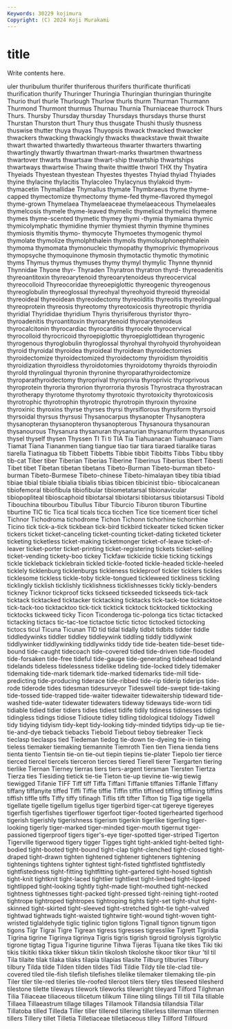 ```yaml
---
Keywords: 30229 kojimura
Copyright: (C) 2024 Koji Murakami
---
```


# title

Write contents here.



uler thuribulum thurifer
thuriferous thurifers thurificate thurificati thurification thurify Thuringer Thuringia Thuringian thuringian
thuringite Thurio thurl thurle Thurlough Thurlow thurls thurm Thurman Thurmann
Thurmond Thurmont thurmus Thurnau Thurnia Thurniaceae thurrock Thurs Thurs. Thursby
Thursday thursday Thursdays thursdays thurse thurst Thurstan Thurston thurt Thury
thus thusgate Thushi thusly thusness thuswise thutter thuya thuyas Thuyopsis
thwack thwacked thwacker thwackers thwacking thwackingly thwacks thwackstave thwait thwaite
thwart thwarted thwartedly thwarteous thwarter thwarters thwarting thwartingly thwartly thwartman
thwart-marks thwartmen thwartness thwartover thwarts thwartsaw thwart-ship thwartship thwartships thwartways
thwartwise Thwing thwite thwittle thworl THX thy Thyatira Thyeiads Thyestean
thyestean Thyestes thyestes Thyiad thyiad Thyiades thyine thylacine thylacitis Thylacoleo
Thylacynus thylakoid thym- thymacetin Thymallidae Thymallus thymate Thymbraeus thyme thyme-capped
thymectomize thymectomy thyme-fed thyme-flavored thymegol thyme-grown Thymelaea Thymelaeaceae thymelaeaceous Thymelaeales
thymelcosis thymele thyme-leaved thymelic thymelical thymelici thymene thymes thyme-scented thymetic
thymey thymi -thymia thymiama thymic thymicolymphatic thymidine thymier thymiest thymin
thymine thymines thymiosis thymitis thymo- thymocyte Thymoetes thymogenic thymol thymolate
thymolize thymolphthalein thymols thymolsulphonephthalein thymoma thymomata thymonucleic thymopathy thymoprivic thymoprivous
thymopsyche thymoquinone thymosin thymotactic thymotic thymotinic thyms Thymus thymus thymuses
thymy thymyl thymylic Thynne thynnid Thynnidae Thyone thyr- Thyraden Thyratron
thyratron thyrd- thyreoadenitis thyreoantitoxin thyreoarytenoid thyreoarytenoideus thyreocervical thyreocolloid Thyreocoridae thyreoepiglottic
thyreogenic thyreogenous thyreoglobulin thyreoglossal thyreohyal thyreohyoid thyreoid thyreoidal thyreoideal thyreoidean
thyreoidectomy thyreoiditis thyreoitis thyreolingual thyreoprotein thyreosis thyreotomy thyreotoxicosis thyreotropic thyridia
thyridial Thyrididae thyridium Thyris thyrisiferous thyristor thyro- thyroadenitis thyroantitoxin thyroarytenoid
thyroarytenoideus thyrocalcitonin thyrocardiac thyrocarditis thyrocele thyrocervical thyrocolloid thyrocricoid thyroepiglottic thyroepiglottidean
thyrogenic thyrogenous thyroglobulin thyroglossal thyrohyal thyrohyoid thyrohyoidean thyroid thyroidal thyroidea
thyroideal thyroidean thyroidectomies thyroidectomize thyroidectomized thyroidectomy thyroidism thyroiditis thyroidization thyroidless
thyroidotomies thyroidotomy thyroids thyroiodin thyrold thyrolingual thyronin thyronine thyroparathyroidectomize thyroparathyroidectomy
thyroprival thyroprivia thyroprivic thyroprivous thyroprotein thyroria thyrorion thyrorroria thyrosis Thyrostraca
thyrostracan thyrotherapy thyrotome thyrotomy thyrotoxic thyrotoxicity thyrotoxicosis thyrotrophic thyrotrophin thyrotropic
thyrotropin thyroxin thyroxine thyroxinic thyroxins thyrse thyrses thyrsi thyrsiflorous thyrsiform
thyrsoid thyrsoidal thyrsus thyrsusi Thysanocarpus thysanopter Thysanoptera thysanopteran thysanopteron thysanopterous
Thysanoura thysanouran thysanourous Thysanura thysanuran thysanurian thysanuriform thysanurous thysel thyself
thysen Thyssen TI Ti ti TIA Tia Tiahuanacan Tiahuanaco Tiam
Tiamat Tiana Tiananmen tiang tiangue tiao tiar tiara tiaraed tiaralike
tiaras tiarella Tiatinagua tib Tibbett Tibbetts Tibbie tibbit Tibbitts Tibbs
Tibbu tibby tib-cat Tiber tiber Tiberian Tiberias Tiberine Tiberinus Tiberius
tibert Tibesti Tibet tibet Tibetan tibetan tibetans Tibeto-Burman Tibeto-burman tibeto-burman
Tibeto-Burmese Tibeto-chinese Tibeto-himalayan tibey tibia tibiad tibiae tibial tibiale tibialia
tibialis tibias tibicen tibicinist tibio- tibiocalcanean tibiofemoral tibiofibula tibiofibular tibiometatarsal
tibionavicular tibiopopliteal tibioscaphoid tibiotarsal tibiotarsi tibiotarsus tibiotarsusi Tibold Tibouchina tibourbou
Tibullus Tibur Tiburcio Tiburon tiburon Tiburtine tiburtine TIC tic Tica
tical ticals ticca ticchen Tice tice ticement ticer tichel Tichnor
Tichodroma tichodrome Tichon Tichonn tichorhine tichorrhine Ticino tick tick-a-tick tickbean
tick-bird tickbird tickeater ticked ticken ticker tickers ticket ticket-canceling ticket-counting
ticket-dating ticketed ticketer ticketing ticketless ticket-making ticketmonger ticket-of-leave ticket-of-leaver ticket-porter
ticket-printing ticket-registering tickets ticket-selling ticket-vending tickety-boo tickey Tickfaw tickicide tickie
ticking tickings tickle tickleback ticklebrain tickled tickle-footed tickle-headed tickle-heeled ticklely
ticklenburg ticklenburgs tickleness tickleproof tickler ticklers tickles ticklesome tickless tickle-toby
tickle-tongued tickleweed tickliness tickling ticklingly ticklish ticklishly ticklishness ticklishnesses tickly
tickly-benders tickney Ticknor tickproof ticks tickseed tickseeded tickseeds tick-tack ticktack
ticktacked ticktacker ticktacking ticktacks tick-tack-toe ticktacktoe tick-tack-too ticktacktoo tick-tick ticktick
ticktock ticktocked ticktocking ticktocks tickweed ticky Ticon Ticonderoga tic-polonga tics
tictac tictacked tictacking tictacs tic-tac-toe tictactoe tictic tictoc tictocked tictocking
tictocs ticul Ticuna Ticunan TID tid tidal tidally tidbit tidbits
tidder tiddle tiddledywinks tiddler tiddley tiddleywink tiddling tiddly tiddlywink tiddlywinker
tiddlywinking tiddlywinks tiddy tide tide-beaten tide-beset tide-bound tide-caught tidecoach tide-covered
tided tide-driven tide-flooded tide-forsaken tide-free tideful tide-gauge tide-generating tidehead tideland
tidelands tideless tidelessness tidelike tideling tide-locked tidely tidemaker tidemaking tide-mark
tidemark tide-marked tidemarks tide-mill tide-predicting tide-producing tiderace tide-ribbed tide-rip tiderip
tiderips tide-rode tiderode tides tidesman tidesurveyor Tideswell tide-swept tide-taking tide-tossed
tide-trapped tide-waiter tidewaiter tidewaitership tideward tide-washed tide-water tidewater tidewaters tideway
tideways tide-worn tidi tidiable tidied tidier tidiers tidies tidiest tidife
tidily tidiness tidinesses tiding tidingless tidings tidiose Tidioute tidley tidling
tidological tidology Tidwell tidy tidying tidyism tidy-kept tidy-looking tidy-minded tidytips
tidy-up tie tie- tie-and-dye tieback tiebacks Tiebold Tiebout tieboy tiebreaker
Tieck tieclasp tieclasps tied Tiedeman tiedog tie-down tie-dyeing tie-in tieing
tieless tiemaker tiemaking tiemannite Tiemroth Tien tien Tiena tienda tiens
tienta tiento Tientsin tie-on tie-out tiepin tiepins tie-plater Tiepolo tier
tierce tierced tiercel tiercels tierceron tierces tiered Tierell tierer Tiergarten
tiering tierlike Tiernan Tierney tierras tiers tiers-argent tiersman Tiersten Tiertza
Tierza ties Tiesiding tietick tie-tie Tieton tie-up tievine tie-wig tiewig
tiewigged Tifanie TIFF Tiff tiff Tiffa Tiffani Tiffanie tiffanies Tiffanle
Tiffany tiffany tiffanyite tiffed Tiffi Tiffie tiffie Tiffin tiffin tiffined
tiffing tiffining tiffins tiffish tiffle tiffs Tiffy tiffy tifinagh Tiflis
tift tifter Tifton tig Tiga tige tigella tigellate tigelle tigellum
tigellus tiger tigerbird tiger-cat tigereye tigereyes tigerfish tigerfishes tigerflower tigerfoot
tiger-footed tigerhearted tigerhood tigerish tigerishly tigerishness tigerism tigerkin tigerlike tigerling
tiger-looking tigerly tiger-marked tiger-minded tiger-mouth tigernut tiger-passioned tigerproof tigers tiger's-eye
tiger-spotted tiger-striped Tigerton Tigerville tigerwood tigery tigger Tigges tight tight-ankled
tight-belted tight-bodied tight-booted tight-bound tight-clap tight-clenched tight-closed tight-draped tight-drawn tighten
tightened tightener tighteners tightening tightenings tightens tighter tightest tight-fisted tightfisted
tightfistedly tightfistedness tight-fitting tightfitting tight-gartered tight-hosed tightish tight-knit tightknit tight-laced
tightlier tightliest tight-limbed tight-lipped tightlipped tight-looking tightly tight-made tight-mouthed tight-necked
tightness tightnesses tight-packed tight-pressed tight-reining tight-rooted tightrope tightroped tightropes tightroping
tights tight-set tight-shut tight-skinned tight-skirted tight-sleeved tight-stretched tight-tie tight-valved tightwad
tightwads tight-waisted tightwire tight-wound tight-woven tight-wristed tiglaldehyde tiglic tiglinic tiglon
tiglons Tignall tignon tignum tigon tigons Tigr Tigrai Tigre Tigrean
tigress tigresses tigresslike Tigrett Tigridia Tigrina tigrine Tigrinya tigrinya Tigris
tigris tigrish tigroid tigrolysis tigrolytic tigrone tigtag Tigua Tigurine tigurine
Tihwa Tijeras Tijuana tike tikes Tiki tiki tikis tikitiki tikka
tikker tikkun tiklin tikolosh tikoloshe tikoor tikor tikur 'til til
Tila tilaite tilak tilaka tilaks tilapia tilapias tilasite Tilburg tilburies
Tilbury tilbury Tilda tilde Tilden tilden tildes Tildi Tildie Tildy
tile tile-clad tile-covered tiled tile-fish tilefish tilefishes tilelike tilemaker tilemaking
tile-pin Tiler tiler tile-red tileries tile-roofed tileroot tilers tilery tiles
tileseed tilesherd tilestone tilette tileways tilework tileworks tilewright tileyard Tilford
Tilghman Tilia Tiliaceae tiliaceous tilicetum tilikum Tiline tiling tilings Till
till Tilla tillable Tillaea Tillaeastrum tillage tillages Tillamook Tillandsia tillandsia
Tillar Tillatoba tilled Tilleda Tiller tiller tillered tillering tillerless tillerman
tillermen tillers Tillery tillet Tilletia Tilletiaceae tilletiaceous tilley Tillford Tillfourd
